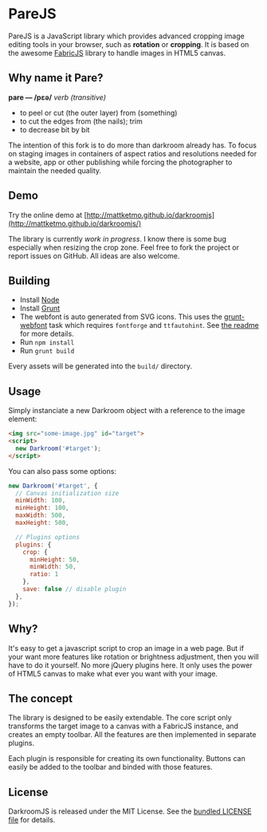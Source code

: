 # PareJS

PareJS is a JavaScript library which provides advanced cropping image editing tools in
your browser, such as **rotation** or **cropping**. It is based on the awesome
[FabricJS](http://fabricjs.com/) library to handle images in HTML5 canvas.

## Why name it Pare?
**pare — /pɛə/** _verb (transitive)_
* to peel or cut (the outer layer) from (something)
* to cut the edges from (the nails); trim
* to decrease bit by bit

The intention of this fork is to do more than darkroom already has. To focus on staging images in containers of aspect ratios and resolutions needed for a website, app or other publishing while forcing the photographer to maintain the needed quality.

## Demo

Try the online demo at [http://mattketmo.github.io/darkroomjs](http://mattketmo.github.io/darkroomjs/)

The library is currently *work in progress*.
I know there is some bug especially when resizing the crop zone.
Feel free to fork the project or report issues on GitHub.
All ideas are also welcome.

## Building

- Install [Node](http://nodejs.org/)
- Install [Grunt](http://gruntjs.com/)
- The webfont is auto generated from SVG icons.
  This uses the [grunt-webfont](https://github.com/sapegin/grunt-webfont) task which
  requires `fontforge` and `ttfautohint`. See [the readme](https://github.com/sapegin/grunt-webfont#installation)
  for more details.
- Run `npm install`
- Run `grunt build`

Every assets will be generated into the `build/` directory.

## Usage

Simply instanciate a new Darkroom object with a reference to the image element:

```html
<img src="some-image.jpg" id="target">
<script>
  new Darkroom('#target');
</script>
```

You can also pass some options:

```javascript
new Darkroom('#target', {
  // Canvas initialization size
  minWidth: 100,
  minHeight: 100,
  maxWidth: 500,
  maxHeight: 500,

  // Plugins options
  plugins: {
    crop: {
      minHeight: 50,
      minWidth: 50,
      ratio: 1
    },
    save: false // disable plugin
  },
});
```

## Why?

It's easy to get a javascript script to crop an image in a web page.
But if your want more features like rotation or brightness adjustment, then you
will have to do it yourself. No more jQuery plugins here.
It only uses the power of HTML5 canvas to make what ever you want with your image.

## The concept

The library is designed to be easily extendable. The core script only transforms
the target image to a canvas with a FabricJS instance, and creates an empty toolbar.
All the features are then implemented in separate plugins.

Each plugin is responsible for creating its own functionality.
Buttons can easily be added to the toolbar and binded with those features.

## License

DarkroomJS is released under the MIT License. See the [bundled LICENSE file](LICENSE)
for details.

